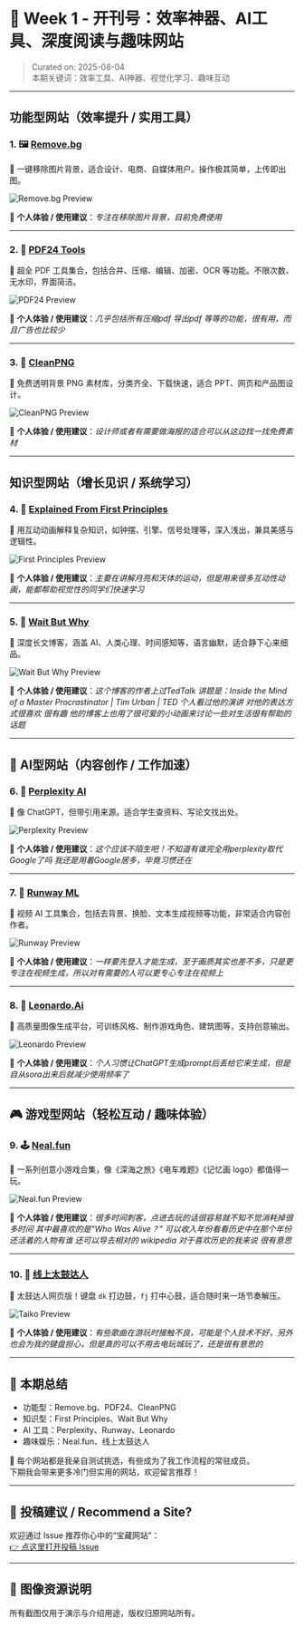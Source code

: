 # 📅 Week 1 - 开刊号：效率神器、AI工具、深度阅读与趣味网站

> Curated on: 2025-08-04  
> 本期关键词：效率工具、AI神器、视觉化学习、趣味互动

---

## 功能型网站（效率提升 / 实用工具）

### 1. 🖼️ [Remove.bg](https://www.remove.bg)  
🎯 一键移除图片背景，适合设计、电商、自媒体用户。操作极其简单，上传即出图。

![Remove.bg Preview](../assets/week-1/removebg.png)

💬 **个人体验 / 使用建议**：_专注在移除图片背景，目前免费使用_

---

### 2. 📄 [PDF24 Tools](https://tools.pdf24.org)  
🎯 超全 PDF 工具集合，包括合并、压缩、编辑、加密、OCR 等功能。不限次数、无水印，界面简洁。

![PDF24 Preview](../assets/week-1/pdf24.png)

💬 **个人体验 / 使用建议**：_几乎包括所有压缩pdf 导出pdf 等等的功能，很有用，而且广告也比较少_

---

### 3. 🧼 [CleanPNG](https://www.cleanpng.com)  
🎯 免费透明背景 PNG 素材库，分类齐全、下载快速，适合 PPT、网页和产品图设计。

![CleanPNG Preview](../assets/week-1/cleanpng.png)

💬 **个人体验 / 使用建议**：_设计师或者有需要做海报的适合可以从这边找一找免费素材_

---

## 知识型网站（增长见识 / 系统学习）

### 4. 📐 [Explained From First Principles](https://ciechanow.ski)  
🎯 用互动动画解释复杂知识，如钟摆、引擎、信号处理等，深入浅出，兼具美感与逻辑性。

![First Principles Preview](../assets/week-1/ciechanow.png)

💬 **个人体验 / 使用建议**：_主要在讲解月亮和天体的运动，但是用来很多互动性动画，能都帮助视觉性的同学们快速学习_

---

### 5. 🧠 [Wait But Why](https://waitbutwhy.com)  
🎯 深度长文博客，涵盖 AI、人类心理、时间感知等，语言幽默，适合静下心来细品。

![Wait But Why Preview](../assets/week-1/wbw.png)

💬 **个人体验 / 使用建议**：_这个博客的作者上过TedTalk 讲题是：Inside the Mind of a Master Procrastinator | Tim Urban | TED
个人看过他的演讲 对他的表达方式很喜欢 很有趣 他的博客上也用了很可爱的小动画来讨论一些对生活很有帮助的话题_

---

## 🤖 AI型网站（内容创作 / 工作加速）

### 6. 🧐 [Perplexity AI](https://www.perplexity.ai)  
🎯 像 ChatGPT，但带引用来源。适合学生查资料、写论文找出处。

![Perplexity Preview](../assets/week-1/perplexity.png)

💬 **个人体验 / 使用建议**：_这个应该不陌生吧！不知道有谁完全用perplexity取代Google了吗 我还是用着Google居多，毕竟习惯还在_

---

### 7. 🎥 [Runway ML](https://runwayml.com)  
🎯 视频 AI 工具集合，包括去背景、换脸、文本生成视频等功能，非常适合内容创作者。

![Runway Preview](../assets/week-1/runwayml.png)

💬 **个人体验 / 使用建议**：_一样要先登入才能生成，至于画质其实也差不多，只是更专注在视频生成，所以对有需要的人可以更专心专注在视频上_

---

### 8. 🎨 [Leonardo.Ai](https://leonardo.ai)  
🎯 高质量图像生成平台，可训练风格、制作游戏角色、建筑图等，支持创意输出。

![Leonardo Preview](../assets/week-1/leonardo.png)

💬 **个人体验 / 使用建议**：_个人习惯让ChatGPT生成prompt后丢给它来生成，但是自从sora出来后就减少使用频率了_

---

## 🎮 游戏型网站（轻松互动 / 趣味体验）

### 9. 🕹️ [Neal.fun](https://neal.fun)  
🎯 一系列创意小游戏合集，像《深海之旅》《电车难题》《记忆画 logo》都值得一玩。

![Neal.fun Preview](../assets/week-1/nealfun.png)

💬 **个人体验 / 使用建议**：_很多时间刺客，点进去玩的话很容易就不知不觉消耗掉很多时间
其中最喜欢的是“Who Was Alive？” 
可以收入年份看看历史中在那个年份还活着的人物有谁 还可以导去相对的 wikipedia
对于喜欢历史的我来说 很有意思_

---

### 10. 🥁 [线上太鼓达人](https://cjdgrevival.com/)  
🎯 太鼓达人网页版！键盘 `dk` 打边鼓，`fj` 打中心鼓，适合随时来一场节奏解压。

![Taiko Preview](../assets/week-1/taiko.png)

💬 **个人体验 / 使用建议**：_有些歌曲在游玩时接触不良，可能是个人技术不好，另外也会为我的键盘担心，但是真的可以不用去电玩城玩了，还是很有意思的_

---

## 🧾 本期总结

- 功能型：Remove.bg、PDF24、CleanPNG  
- 知识型：First Principles、Wait But Why  
- AI 工具：Perplexity、Runway、Leonardo  
- 趣味娱乐：Neal.fun、线上太鼓达人  

🔖 每个网站都是我亲自测试挑选，有些成为了我工作流程的常驻成员。  
下期我会带来更多冷门但实用的网站，欢迎留言推荐！

---

## 🙌 投稿建议 / Recommend a Site?

欢迎通过 Issue 推荐你心中的“宝藏网站”：  
[👉 点这里打开投稿 Issue](https://github.com/BlueSoul2003/weekly-sites-collection/issues)

---

## 📸 图像资源说明

所有截图仅用于演示与介绍用途，版权归原网站所有。

